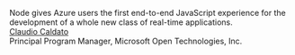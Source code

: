 Node gives Azure users the first end-to-end JavaScript experience for the development of a whole new class of real-time applications.  
[Claudio Caldato](https://www.windowsazure.com/en-us/develop/nodejs)  
Principal Program Manager, Microsoft Open Technologies, Inc.
